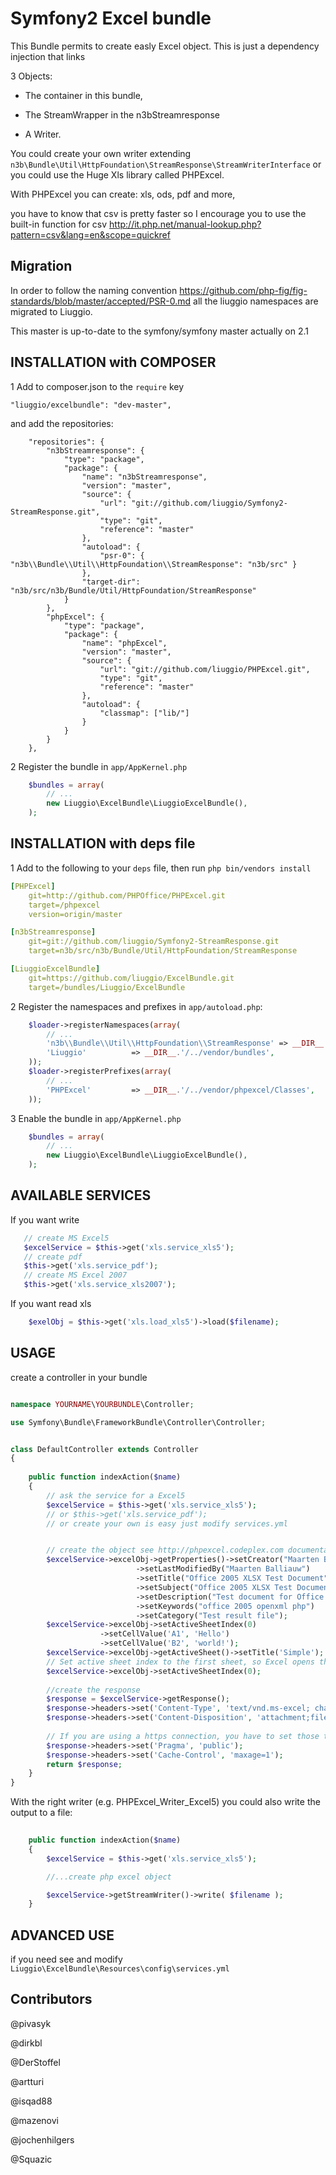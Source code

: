 Symfony2 Excel bundle
============

This Bundle permits to create easly Excel object.
This is just a dependency injection that links


3 Objects:

- The container in this bundle, 

- The StreamWrapper in the n3bStreamresponse

- A Writer.
 

You could create your own writer extending  ``n3b\Bundle\Util\HttpFoundation\StreamResponse\StreamWriterInterface`` or you could use the Huge Xls library called PHPExcel.

With PHPExcel you can create: xls, ods, pdf and more,

you have to know that csv is pretty faster so I encourage you to use the built-in function for csv  http://it.php.net/manual-lookup.php?pattern=csv&lang=en&scope=quickref

## Migration

In order to follow the naming convention  https://github.com/php-fig/fig-standards/blob/master/accepted/PSR-0.md  all the liuggio namespaces are migrated to Liuggio.

This master is up-to-date to the symfony/symfony master actually on 2.1


## INSTALLATION with COMPOSER 

1  Add to composer.json to the `require` key  

``` 
"liuggio/excelbundle": "dev-master",
``` 

and add the repositories:

```
    "repositories": {
        "n3bStreamresponse": {
            "type": "package",
            "package": {
                "name": "n3bStreamresponse",
                "version": "master",
                "source": {
                    "url": "git://github.com/liuggio/Symfony2-StreamResponse.git",
                    "type": "git",
                    "reference": "master"
                },
                "autoload": {
                    "psr-0": { "n3b\\Bundle\\Util\\HttpFoundation\\StreamResponse": "n3b/src" }
                },
                "target-dir": "n3b/src/n3b/Bundle/Util/HttpFoundation/StreamResponse"
            }
        },
        "phpExcel": {
            "type": "package",
            "package": {
                "name": "phpExcel",
                "version": "master",
                "source": {
                    "url": "git://github.com/liuggio/PHPExcel.git",
                    "type": "git",
                    "reference": "master"
                },
                "autoload": {
                    "classmap": ["lib/"]
                }
            }
        }
    },

```
 

2 Register the bundle in ``app/AppKernel.php``

``` php
    $bundles = array(
        // ...
        new Liuggio\ExcelBundle\LiuggioExcelBundle(),
    );
```

## INSTALLATION with deps file

1  Add to the following to your `deps` file, then run `php bin/vendors install`

``` yaml
[PHPExcel]
    git=http://github.com/PHPOffice/PHPExcel.git
    target=/phpexcel
    version=origin/master

[n3bStreamresponse]
    git=git://github.com/liuggio/Symfony2-StreamResponse.git
    target=n3b/src/n3b/Bundle/Util/HttpFoundation/StreamResponse

[LiuggioExcelBundle]
    git=https://github.com/liuggio/ExcelBundle.git
    target=/bundles/Liuggio/ExcelBundle
``` 

2  Register the namespaces and prefixes in `app/autoload.php`:

``` php
    $loader->registerNamespaces(array(
        // ...
        'n3b\\Bundle\\Util\\HttpFoundation\\StreamResponse' => __DIR__.'/../vendor/n3b/src',
        'Liuggio'          => __DIR__.'/../vendor/bundles',
    ));
    $loader->registerPrefixes(array(
        // ...
        'PHPExcel'         => __DIR__.'/../vendor/phpexcel/Classes',
    ));

```
 

3 Enable the bundle in `app/AppKernel.php`

``` php
    $bundles = array(
        // ...
        new Liuggio\ExcelBundle\LiuggioExcelBundle(),
    );
```
 


## AVAILABLE SERVICES

If you want write

``` php
   // create MS Excel5
   $excelService = $this->get('xls.service_xls5');
   // create pdf
   $this->get('xls.service_pdf');
   // create MS Excel 2007
   $this->get('xls.service_xls2007');

```


If you want read xls

``` php
    $exelObj = $this->get('xls.load_xls5')->load($filename);

```




## USAGE

create a controller in your bundle


``` php

namespace YOURNAME\YOURBUNDLE\Controller;

use Symfony\Bundle\FrameworkBundle\Controller\Controller;


class DefaultController extends Controller
{
    
    public function indexAction($name)
    {
        // ask the service for a Excel5
        $excelService = $this->get('xls.service_xls5');
        // or $this->get('xls.service_pdf');
        // or create your own is easy just modify services.yml


        // create the object see http://phpexcel.codeplex.com documentation
        $excelService->excelObj->getProperties()->setCreator("Maarten Balliauw")
                            ->setLastModifiedBy("Maarten Balliauw")
                            ->setTitle("Office 2005 XLSX Test Document")
                            ->setSubject("Office 2005 XLSX Test Document")
                            ->setDescription("Test document for Office 2005 XLSX, generated using PHP classes.")
                            ->setKeywords("office 2005 openxml php")
                            ->setCategory("Test result file");
        $excelService->excelObj->setActiveSheetIndex(0)
                    ->setCellValue('A1', 'Hello')
                    ->setCellValue('B2', 'world!');
        $excelService->excelObj->getActiveSheet()->setTitle('Simple');
        // Set active sheet index to the first sheet, so Excel opens this as the first sheet
        $excelService->excelObj->setActiveSheetIndex(0);
 
        //create the response
        $response = $excelService->getResponse();
        $response->headers->set('Content-Type', 'text/vnd.ms-excel; charset=utf-8');
        $response->headers->set('Content-Disposition', 'attachment;filename=stdream2.xls');
        
        // If you are using a https connection, you have to set those two headers for compatibility with IE <9
        $response->headers->set('Pragma', 'public');
        $response->headers->set('Cache-Control', 'maxage=1');
        return $response;        
    }
}

```

With the right writer (e.g. PHPExcel_Writer_Excel5) you could also write the output to a file:
``` php
    
	public function indexAction($name)
    {
        $excelService = $this->get('xls.service_xls5');	

        //...create php excel object

        $excelService->getStreamWriter()->write( $filename );
    }
```


## ADVANCED USE

if you need see and modify ``Liuggio\ExcelBundle\Resources\config\services.yml``


## Contributors

@pivasyk

@dirkbl

@DerStoffel

@artturi

@isqad88

@mazenovi

@jochenhilgers

@Squazic
